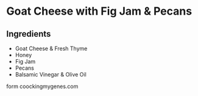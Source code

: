 # Goat Cheese with Fig Jam & Pecans

## Ingredients

- Goat Cheese & Fresh Thyme
- Honey
- Fig Jam
- Pecans
- Balsamic Vinegar & Olive Oil

form coockingmygenes.com
